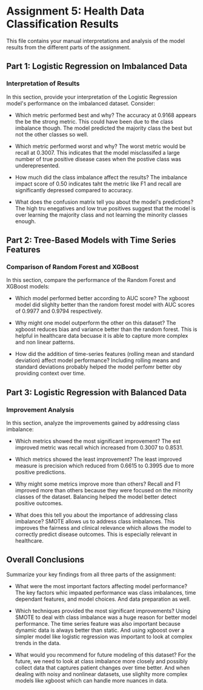 # Assignment 5: Health Data Classification Results

This file contains your manual interpretations and analysis of the model results from the different parts of the assignment.

## Part 1: Logistic Regression on Imbalanced Data

### Interpretation of Results

In this section, provide your interpretation of the Logistic Regression model's performance on the imbalanced dataset. Consider:

- Which metric performed best and why?
The accuracy at 0.9168 appears the be the strong metric. This could have been due to the class imbalance though. The model predicted the majority class the best but not the other classes so well. 

- Which metric performed worst and why?
The worst metric would be recall at 0.3007. This indicates that the model misclassifed a large number of true positive disease cases when the postive class was underepresented. 

- How much did the class imbalance affect the results?
The imbalance impact score of 0.50 indicates taht the metric like F1 and recall are significantly depressed compared to accuracy. 

- What does the confusion matrix tell you about the model's predictions?
The high tru enegatives and low true positives suggest that the model is over learning the majority class and not learning the minority classes enough. 



## Part 2: Tree-Based Models with Time Series Features

### Comparison of Random Forest and XGBoost

In this section, compare the performance of the Random Forest and XGBoost models:

- Which model performed better according to AUC score?
The xgboost model did slighlty better than the random forest model with AUC scores of 0.9977 and 0.9794 respectively. 

- Why might one model outperform the other on this dataset?
The xgboost reduces bias and variance better than the random forest. This is helpful in healthcare data becuase it is able to capture more complex and non linear patterns. 

- How did the addition of time-series features (rolling mean and standard deviation) affect model performance?
Including rolling means and standard deviations probably helped the model perfomr better oby providing context over time. 



## Part 3: Logistic Regression with Balanced Data

### Improvement Analysis

In this section, analyze the improvements gained by addressing class imbalance:

- Which metrics showed the most significant improvement?
The est improved metric was recall which increased from 0.3007 to 
0.8531. 

- Which metrics showed the least improvement?
The least improved measure is precision which reduced from 0.6615 to 0.3995 due to more positive predictions. 

- Why might some metrics improve more than others?
Recall and F1 improved more than others because they were focused on the minority classes of the dataset. Balancing helped the model better detect positive outcomes. 

- What does this tell you about the importance of addressing class imbalance?
SMOTE allows us to address class imbalances. This improves the fairness and clinical relevance which allows the model to correctly predict disease outcomes. This is especially relevant in healthcare. 



## Overall Conclusions

Summarize your key findings from all three parts of the assignment:

- What were the most important factors affecting model performance?
The key factors whic impaated performance was class imbalances, time dependant features, and model choices. And data preparation as well. 

- Which techniques provided the most significant improvements?
Using SMOTE to deal with class imbalance was a huge reason for better model performance. The time series feature was also important because dynamic data is always better than static. And using xgboost over a simpler model like logistic regression was important to look at complex trends in the data. 

- What would you recommend for future modeling of this dataset?
For the future, we need to look at class imbalance more closely and possibly collect data that captures patient changes over time better. And when dealing with noisy and nonlinear datasets, use slighlty more complex models like xgboost which can handle more nuances in data. 

